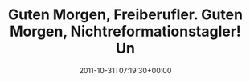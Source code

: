 ---
retweeted: false
source: <a href="http://itunes.apple.com/us/app/twitter/id409789998?mt=12" rel="nofollow">Twitter
  for Mac</a>
entities:
  hashtags: []
  symbols: []
  user_mentions:
  - name: Michael Lindner
    screen_name: signifikanten
    indices:
    - '100'
    - '114'
    id_str: '14629451'
    id: '14629451'
  urls: []
display_text_range:
- '0'
- '120'
favorite_count: '1'
id_str: '130906725518807040'
truncated: false
retweet_count: '0'
id: '130906725518807040'
created_at: Mon Oct 31 07:19:30 +0000 2011
favorited: false
full_text: "Guten Morgen, Freiberufler. \nGuten Morgen, Nichtreformationstagler! \nUnd
  alles gute zum Geburtstag, [@signifikanten](https://twitter.com/signifikanten)!\n\nSo."
lang: de
tags:
- pesos/twitter
date: '2011-10-31T07:19:30+00:00'
src: https://twitter.com/bascht/status/130906725518807040
original_url: https://twitter.com/bascht/status/130906725518807040
type: twitter_tweet
text: "Guten Morgen, Freiberufler. \nGuten Morgen, Nichtreformationstagler! \nUnd
  alles gute zum Geburtstag, [@signifikanten](https://twitter.com/signifikanten)!\n\nSo."
title: "Guten Morgen, Freiberufler. \nGuten Morgen, Nichtreformationstagler! \nUn"

---
